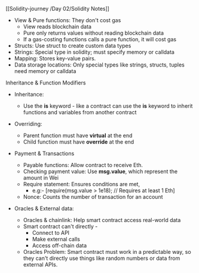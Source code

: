 
[[Solidity-journey /Day 02/Solidity Notes]]

- View & Pure functions: They don't cost gas 
     - View reads blockchain data
     - Pure only returns values without reading blockchain data 
     - If a gas-costing functions calls a pure function, it will cost gas
 - Structs: Use struct to create custom data types 
 - Strings: Special type in solidity; must specify memory or calldata 
 - Mapping: Stores key-value pairs.
 - Data storage locations: Only special types like strings, structs, tuples need memory or calldata 

Inheritance & Function Modifiers 

- Inheritance: 
    - Use the **is** keyword - like a contract can use the **is** keyword to inherit functions and variables from another contract 
- Overriding: 
     - Parent function must have **virtual** at the end 
     - Child function must have **override** at the end 

- Payment & Transactions 
    - Payable functions: Allow contract to receive Eth.
    - Checking payment value: Use **msg.value**, which represent the amount in Wei 
    - Require statement: Ensures conditions are met,
        - e.g:-  [require(msg.value > 1e18);      // Requires at least 1 Eth]
    - Nonce: Counts the number of transaction for an account

- Oracles & External data:
    - Oracles & chainlink: Help smart contract access real-world data
    - Smart contract can't directly - 
         - Connect to API 
         - Make external calls
         - Access off-chain data 
    - Oracles Problem: Smart contract must work in a predictable way, so they can't directly use things like random numbers or data from external APIs.